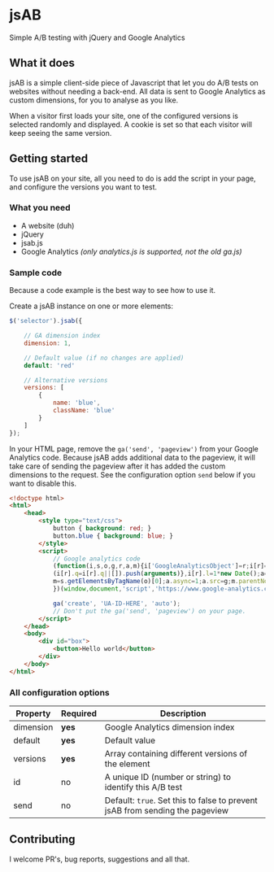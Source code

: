# jsAB
Simple A/B testing with jQuery and Google Analytics

## What it does
jsAB is a simple client-side piece of Javascript that let you do A/B tests on websites without needing a back-end. All data is sent to Google Analytics as custom dimensions, for you to analyse as you like.

When a visitor first loads your site, one of the configured versions is selected randomly and displayed. A cookie is set so that each visitor will keep seeing the same version.

## Getting started
To use jsAB on your site, all you need to do is add the script in your page, and configure the versions you want to test.

### What you need
- A website (duh)
- jQuery
- jsab.js
- Google Analytics _(only analytics.js is supported, not the old ga.js)_

### Sample code
Because a code example is the best way to see how to use it.

Create a jsAB instance on one or more elements:
```javascript
$('selector').jsab({

	// GA dimension index
	dimension: 1,

	// Default value (if no changes are applied)
	default: 'red'

	// Alternative versions
	versions: [
		{
			name: 'blue',
			className: 'blue'
		}
	]
});
```

In your HTML page, remove the `ga('send', 'pageview')` from your Google Analytics code. Because jsAB adds additional data to the pageview, it will take care of sending the pageview after it has added the custom dimensions to the request. See the configuration option `send` below if you want to disable this.
```html
<!doctype html>
<html>
	<head>
		<style type="text/css">
			button { background: red; }
			button.blue { background: blue; }
		</style>
		<script>
			// Google analytics code
			(function(i,s,o,g,r,a,m){i['GoogleAnalyticsObject']=r;i[r]=i[r]||function(){
			(i[r].q=i[r].q||[]).push(arguments)},i[r].l=1*new Date();a=s.createElement(o),
			m=s.getElementsByTagName(o)[0];a.async=1;a.src=g;m.parentNode.insertBefore(a,m)
			})(window,document,'script','https://www.google-analytics.com/analytics.js','ga');

			ga('create', 'UA-ID-HERE', 'auto');
			// Don't put the ga('send', 'pageview') on your page.
		</script>
	</head>
	<body>
		<div id="box">
			<button>Hello world</button>
		</div>
	</body>
</html>
```

### All configuration options

| Property  | Required | Description |
| --------- | -------- | ----------- |
| dimension | **yes**  | Google Analytics dimension index |
| default   | **yes**  | Default value |
| versions  | **yes**  | Array containing different versions of the element |
| id        | no       | A unique ID (number or string) to identify this A/B test |
| send      | no       | Default: `true`. Set this to false to prevent jsAB from sending the pageview |


## Contributing
I welcome PR's, bug reports, suggestions and all that.